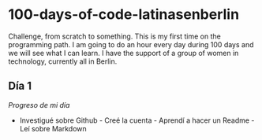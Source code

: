# 100-days-of-code-latinasenberlin
Challenge, from scratch to something. This is my first time on the programming path. I am going to do an hour every day during 100 days and we will see what I can learn. I have the support of a group of women in technology, currently all in Berlin.

## Día 1
*Progreso de mi día*
- Investigué sobre Github - Creé la cuenta - Aprendí a hacer un Readme - Leí sobre Markdown
